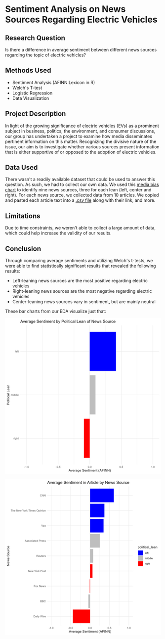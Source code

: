 # Sentiment Analysis on News Sources Regarding Electric Vehicles

## Research Question
Is there a difference in average sentiment between different news sources regarding the topic of electric vehicles?​

## Methods Used
* Sentiment Analysis (AFINN Lexicon in R)
* Welch's T-test
* Logistic Regression
* Data Visualization

## Project Description
In light of the growing significance of electric vehicles (EVs) as a prominent subject in business, politics, the environment, and consumer discussions, our group has undertaken a project to examine how media disseminates pertinent information on this matter. Recognizing the divisive nature of the issue, our aim is to investigate whether various sources present information that is either supportive of or opposed to the adoption of electric vehicles.

## Data Used
There wasn't a readily available dataset that could be used to answer this question. As such, we had to collect our own data. We used this [media bias chart](https://www.allsides.com/media-bias/media-bias-chart) to identify nine news sources, three for each lean (left, center and right). For each news source, we collected data from 10 articles. We copied and pasted each article text into a [.csv file](https://github.com/hamza6khan/sentiment-analysis-ev/blob/main/ling_460_project_data.csv) along with their link, and more.

## Limitations
Due to time constraints, we weren't able to collect a large amount of data, which could help increase the validity of our results.

## Conclusion
Through comparing average sentiments and utilizing Welch's t-tests, we were able to find statistically significant results that revealed the following results:
* Left-leaning news sources are the most positive regarding electric vehicles
* Right-leaning news sources are the most negative regarding electric vehicles
* Center-leaning news sources vary in sentiment, but are mainly neutral

These bar charts from our EDA visualize just that:

![](https://github.com/hamza6khan/sentiment-analysis-ev/blob/main/avg_sentiment_lean.jpg)

![](https://github.com/hamza6khan/sentiment-analysis-ev/blob/main/avg_sentiment_news_source.jpg)
